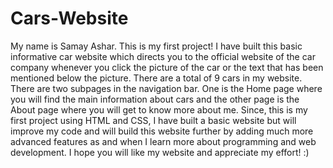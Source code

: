 # Cars-Website
My name is Samay Ashar. This is my first project!
I have built this basic informative car website which directs you to the official website of the car company whenever you click the picture of the car or the text that has been mentioned below the picture. There are a total of 9 cars in my website. There are two subpages in the navigation bar. One is the Home page where you will find the main information about cars and the other page is the About page where you will get to know more about me.
Since, this is my first project using HTML and CSS, I have built a basic website but will improve my code and will build this website further by adding much more advanced features as and when I learn more about programming and web development.
I hope you will like my website and appreciate my effort! :)
